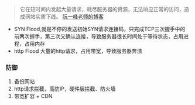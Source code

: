 > 它在短时间内发起大量请求，耗尽服务器的资源，无法响应正常的访问，造成网站实质下线。
> [阮一峰老师的博客](http://www.ruanyifeng.com/blog/2018/06/ddos.html)
* SYN Flood,就是不停的发送初始SYN请求连接码，只完成TCP三次握手中的前两次握手，第三次又确认连接，导致服务器很长时间处于等待状态，占用进程，占用内存
* http Flood 大量的http请求，占用带宽，导致服务器奔溃

### 防御
1. 备份网站
2. http请求拦截，高防IP，硬件层拦截、防火墙
3. 带宽扩容 + CDN